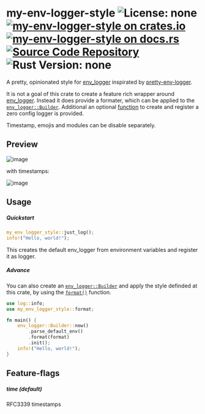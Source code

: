 # my-env-logger-style ![License: none](https://img.shields.io/badge/license-none-blue) [![my-env-logger-style on crates.io](https://img.shields.io/crates/v/my-env-logger-style)](https://crates.io/crates/my-env-logger-style) [![my-env-logger-style on docs.rs](https://docs.rs/my-env-logger-style/badge.svg)](https://docs.rs/my-env-logger-style) [![Source Code Repository](https://img.shields.io/badge/Code-On%20none-blue)](none) ![Rust Version: none](https://img.shields.io/badge/rustc--orange.svg)

A pretty, opinionated style for [env_logger][__link0] inspirated by [pretty-env-logger][__link1].

It is not a goal of this crate to create a feature rich wrapper around [env_logger][__link2]. Instead it does provide a formater, which can be applied to the [`env_logger::Builder`][__link3]. Additional an optional [function][__link4] to create and register a zero config logger is provided.

Timestamp, emojis and modules can be disable separately.


## Preview

![image][__link5]

with timestamps:

![image][__link6]


## Usage


##### Quickstart


```rust
my_env_logger_style::just_log();
info!("Hello, world!");
```

This creates the default env_logger from environment variables and register it as logger.


##### Advance

You can also create an [`env_logger::Builder`][__link7] and apply the style definded at this crate, by using the [`format()`][__link8] function.


```rust
use log::info;
use my_env_logger_style::format;

fn main() {
	env_logger::Builder::new()
		.parse_default_env()
		.format(format)
		.init();
	info!("Hello, world!");
}
```


## Feature-flags


##### time (default)

RFC3339 timestamps


 [__cargo_doc2readme_dependencies_info]: ggGkYW0BYXSEGyDwipHVMb5RGxgd3zutc1TvG3ARKV4UcQ1NGyM1aXabIPYbYXKEGxQa2zXWn2GfG-ZnDzslQ1PlG2hQpdvIzcCLGyfY7kjnZ59KYWSCgmplbnZfbG9nZ2VyZjAuMTAuMINzbXktZW52LWxvZ2dlci1zdHlsZWUwLjEuMHNteV9lbnZfbG9nZ2VyX3N0eWxl
 [__link0]: https://crates.io/crates/env_logger
 [__link1]: https://crates.io/crates/pretty_env_logger
 [__link2]: https://crates.io/crates/env_logger
 [__link3]: https://docs.rs/env_logger/0.10.0/env_logger/?search=Builder
 [__link4]: https://docs.rs/my-env-logger-style/0.1.0/my_env_logger_style/?search=just_log
 [__link5]: https://user-images.githubusercontent.com/44570204/236641121-5071e42a-9f9b-4bff-a6fb-03ff294f5d9e.png
 [__link6]: https://user-images.githubusercontent.com/44570204/236641172-fb304d1f-7e50-4283-969e-949a76b0ba00.png
 [__link7]: https://docs.rs/env_logger/0.10.0/env_logger/?search=Builder
 [__link8]: https://docs.rs/my-env-logger-style/0.1.0/my_env_logger_style/?search=format
